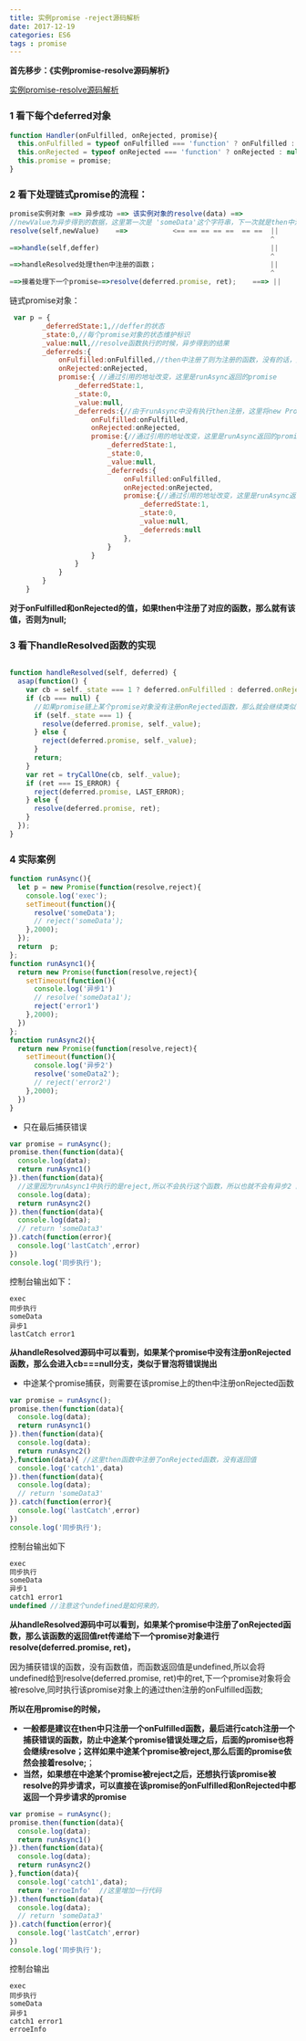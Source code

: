 ```yaml
---
title: 实例promise -reject源码解析
date: 2017-12-19
categories: ES6
tags : promise
---
```


**首先移步：《实例promise-resolve源码解析》**

[实例promise-resolve源码解析](https://github.com/jimwmg/JiM-Blog/tree/master/ES6)

### 1 看下每个deferred对象

```javascript
function Handler(onFulfilled, onRejected, promise){
  this.onFulfilled = typeof onFulfilled === 'function' ? onFulfilled : null;
  this.onRejected = typeof onRejected === 'function' ? onRejected : null;
  this.promise = promise;
}
```

### 2 看下处理链式promise的流程：

```javascript
promise实例对象 ==> 异步成功 ==> 该实例对象的resolve(data) ==> 
//newValue为异步得到的数据，这里第一次是 'someData'这个字符串，下一次就是then中注册函数的返回值,这里就是runAsync返回的promise对象
resolve(self,newValue)    ==>		    <== == == == ==  == ==  ||
																^
==>handle(self,deffer) 											||
																^
==>handleResolved处理then中注册的函数；							  ||
																^
==>接着处理下一个promise==>resolve(deferred.promise, ret);    ===> ||
```

链式promise对象：

```javascript
 var p = {
        _deferredState:1,//deffer的状态
        _state:0,//每个promise对象的状态维护标识
        _value:null,//resolve函数执行的时候，异步得到的结果
        _deferreds:{ 
            onFulfilled:onFulfilled,//then中注册了则为注册的函数，没有的话，则为null
            onRejected:onRejected,
            promise:{ //通过引用的地址改变，这里是runAsync返回的promise
                _deferredState:1,
                _state:0,
                _value:null,
                _deferreds:{//由于runAsync中没有执行then注册，这里将new Promise(noop) 通过then注册的对象引用拿到；
                    onFulfilled:onFulfilled,
                    onRejected:onRejected,
                    promise:{//通过引用的地址改变，这里是runAsync返回的promise
                        _deferredState:1,
                        _state:0,
                        _value:null,
                        _deferreds:{
                            onFulfilled:onFulfilled,
                            onRejected:onRejected,
                            promise:{//通过引用的地址改变，这里是runAsync返回的promise
                                _deferredState:1,
                                _state:0,
                                _value:null,
                                _deferreds:null
                            },
                        }
                    }
                }
            }
        }
    }
```

**对于onFulfilled和onRejected的值，如果then中注册了对应的函数，那么就有该值，否则为null;**

### 3 看下handleResolved函数的实现

```javascript

function handleResolved(self, deferred) {
  asap(function() {
    var cb = self._state === 1 ? deferred.onFulfilled : deferred.onRejected;
    if (cb === null) {
      //如果promise链上某个promise对象没有注册onRejected函数，那么就会继续类似于冒泡，找下一个promise对象上的onRejected函数
      if (self._state === 1) {
        resolve(deferred.promise, self._value);
      } else {
        reject(deferred.promise, self._value);
      }
      return;
    }
    var ret = tryCallOne(cb, self._value);
    if (ret === IS_ERROR) {
      reject(deferred.promise, LAST_ERROR);
    } else {
      resolve(deferred.promise, ret);
    }
  });
}
```

### 4 实际案例

```javascript
function runAsync(){
  let p = new Promise(function(resolve,reject){
    console.log('exec');
    setTimeout(function(){
      resolve('someData');
      // reject('someData');
    },2000);
  });
  return  p;
};
function runAsync1(){
  return new Promise(function(resolve,reject){
    setTimeout(function(){
      console.log('异步1')
      // resolve('someData1');
      reject('error1')
    },2000);
  })
};
function runAsync2(){
  return new Promise(function(resolve,reject){
    setTimeout(function(){
      console.log('异步2')
      resolve('someData2');
      // reject('error2')
    },2000);
  })
}
```

* 只在最后捕获错误

```javascript
var promise = runAsync();
promise.then(function(data){
  console.log(data);
  return runAsync1()
}).then(function(data){
  //这里因为runAsync1中执行的是reject,所以不会执行这个函数，所以也就不会有异步2 的执行；
  console.log(data);
  return runAsync2()
}).then(function(data){
  console.log(data);
  // return 'someData3'
}).catch(function(error){
  console.log('lastCatch',error)
})
console.log('同步执行');
```

控制台输出如下：

```
exec
同步执行
someData
异步1
lastCatch error1
```

**从handleResolved源码中可以看到，如果某个promise中没有注册onRejected函数，那么会进入cb===null分支，类似于冒泡将错误抛出**

* 中途某个promise捕获，则需要在该promise上的then中注册onRejected函数

```javascript
var promise = runAsync();
promise.then(function(data){
  console.log(data);
  return runAsync1()
}).then(function(data){
  console.log(data);
  return runAsync2()
},function(data){ //这里then函数中注册了onRejected函数，没有返回值
  console.log('catch1',data)
}).then(function(data){
  console.log(data);
  // return 'someData3'
}).catch(function(error){
  console.log('lastCatch',error)
})
console.log('同步执行');
```

控制台输出如下

```javascript
exec
同步执行
someData
异步1
catch1 error1
undefined //注意这个undefined是如何来的，
```

**从handleResolved源码中可以看到，如果某个promise中注册了onRejected函数，那么该函数的返回值ret传递给下一个promise对象进行resolve(deferred.promise, ret)，**

因为捕获错误的函数，没有函数值，而函数返回值是undefined,所以会将undefined给到resolve(deferred.promise, ret)中的ret,下一个promise对象将会被resolve,同时执行该promise对象上的通过then注册的onFulfilled函数;

**所以在用promise的时候，**

* **一般都是建议在then中只注册一个onFulfilled函数，最后进行catch注册一个捕获错误的函数，防止中途某个promise错误处理之后，后面的promise也将会继续resolve；这样如果中途某个promise被reject,那么后面的promise依然会接着resolve;**；
* **当然，如果想在中途某个promise被reject之后，还想执行该promise被resolve的异步请求，可以直接在该promise的onFulfilled和onRejected中都返回一个异步请求的promise**

```javascript
var promise = runAsync();
promise.then(function(data){
  console.log(data);
  return runAsync1()
}).then(function(data){
  console.log(data);
  return runAsync2()
},function(data){
  console.log('catch1',data);
  return 'erroeInfo'  //这里增加一行代码
}).then(function(data){
  console.log(data);
  // return 'someData3'
}).catch(function(error){
  console.log('lastCatch',error)
})
console.log('同步执行');
```

控制台输出

```
exec
同步执行
someData
异步1
catch1 error1
erroeInfo
```



